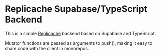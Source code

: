 # Replicache Supabase/TypeScript Backend

This is a simple [Replicache](https://github.com/rocicorp/replicache) backend based on Supabase and TypeScript.

Mutator functions are passed as arguments to push(), making it easy to share code with the client in monorepos.
